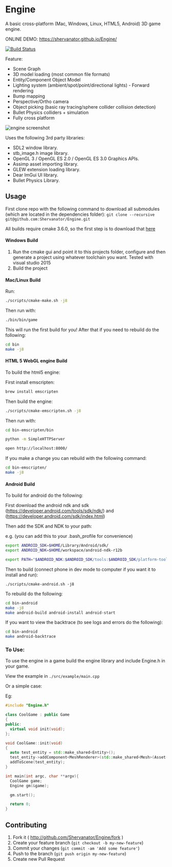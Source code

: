 # Engine

A basic cross-platform (Mac, Windows, Linux, HTML5, Android) 3D game engine.

ONLINE DEMO: https://shervanator.github.io/Engine/

[![Build Status](https://travis-ci.org/Shervanator/Engine.svg?branch=master)](https://travis-ci.org/Shervanator/Engine)

Feature:

* Scene Graph
* 3D model loading (most common file formats)
* Entity/Component Object Model
* Lighting system (ambient/spot/point/directional lights) - Forward rendering
* Bump mapping
* Perspective/Ortho camera
* Object picking (basic ray tracing/sphere collider collision detection)
* Bullet Physics colliders + simulation
* Fully cross platform

![engine screenshot](https://cloud.githubusercontent.com/assets/1892180/19194155/843d0b7a-8cf8-11e6-9c1e-0982058c4594.png)

Uses the following 3rd party libraries:

* SDL2 window library.
* stb_image.h image library.
* OpenGL 3 / OpenGL ES 2.0 / OpenGL ES 3.0 Graphics APIs.
* Assimp asset importing library.
* GLEW extension loading library.
* Dear ImGui UI library.
* Bullet Physics Library.

## Usage

First clone repo with the following command to download all submodules (which are located in the dependencies folder):
`git clone --recursive git@github.com:Shervanator/Engine.git`

All builds require cmake 3.6.0, so the first step is to download that [here](https://cmake.org/download/)

#### Windows Build

1. Run the cmake gui and point it to this projects folder, configure and then generate a project using whatever toolchain you want. Tested with visual studio 2015
2. Build the project

#### Mac/Linux Build

Run:

```bash
./scripts/cmake-make.sh -j8
```

Then run with:

```bash
./bin/bin/game
```

This will run the first build for you! After that if you need to rebuild do the following:

```bash
cd bin
make -j8
```

#### HTML 5 WebGL engine Build

To build the html5 engine:

First install emscripten:

```bash
brew install emscripten
```

Then build the engine:

```bash
./scripts/cmake-emscripten.sh -j8
```

Then run with:

```bash
cd bin-emscripten/bin

python -m SimpleHTTPServer

open http://localhost:8000/
```

If you make a change you can rebuild with the following command:

```bash
cd bin-emscripten/
make -j8
```

#### Android Build

To build for android do the following:

First download the android ndk and sdk (https://developer.android.com/tools/sdk/ndk/) and (https://developer.android.com/sdk/index.html)

Then add the SDK and NDK to your path:

e.g. (you can add this to your .bash_profile for convenience)

```bash
export ANDROID_SDK=$HOME/Library/Android/sdk/
export ANDROID_NDK=$HOME/workspace/android-ndk-r12b

export PATH="$ANDROID_NDK:$ANDROID_SDK/tools:$ANDROID_SDK/platform-tools:$PATH"
```

Then to build (connect phone in dev mode to computer if you want it to install and run):

```
./scripts/cmake-android.sh -j8
```

To rebuild do the following:

```bash
cd bin-android
make -j8
make android-build android-install android-start
```

If you want to view the backtrace (to see logs and errors do the following):

```bash
cd bin-android
make android-backtrace
```

### To Use:

To use the engine in a game build the engine library and include Engine.h in your game.

View the example in `./src/example/main.cpp`

Or a simple case:

Eg:

```c++
#include "Engine.h"

class CoolGame : public Game
{
public:
  virtual void init(void);
};

void CoolGame::init(void)
{
  auto test_entity = std::make_shared<Entity>();
  test_entity->addComponent<MeshRenderer>(std::make_shared<Mesh>(Asset("../assets/monkey3.obj")), std::make_shared<Texture>(Asset("../assets/t.jpg")));
  addToScene(test_entity);
}

int main(int argc, char **argv){
  CoolGame game;
  Engine gm(&game);

  gm.start();

  return 0;
}
```

## Contributing

1. Fork it ( http://github.com/Shervanator/Engine/fork )
2. Create your feature branch (`git checkout -b my-new-feature`)
3. Commit your changes (`git commit -am 'Add some feature'`)
4. Push to the branch (`git push origin my-new-feature`)
5. Create new Pull Request
